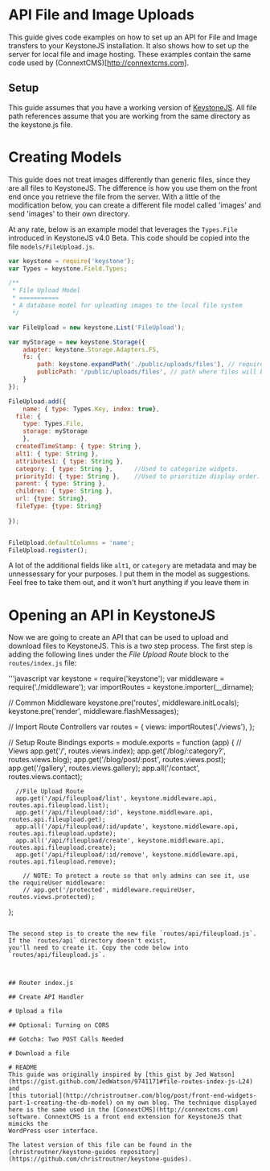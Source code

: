# API File and Image Uploads

This guide gives code examples on how to set up an API for File and Image transfers to your KeystoneJS installation. It also shows how to set up the server for
local file and image hosting. These examples contain the same code used by (ConnextCMS)[http://connextcms.com].

## Setup
This guide assumes that you have a working version of [KeystoneJS](https://github.com/keystonejs/keystone). All file path references
assume that you are working from the same directory as the keystone.js file.

# Creating Models
This guide does not treat images differently than generic files, since they are all files to KeystoneJS. The difference is how you use them
on the front end once you retrieve the file from the server. With a little of the modification below, you can create a different file model 
called 'images' and send 'images' to their own directory. 


At any rate, below is an example model that leverages the `Types.File` introduced in KeystoneJS v4.0 Beta. This code should be copied into 
the file `models/FileUpload.js`.

```javascript
var keystone = require('keystone');
var Types = keystone.Field.Types;

/**
 * File Upload Model
 * ===========
 * A database model for uploading images to the local file system
 */

var FileUpload = new keystone.List('FileUpload');

var myStorage = new keystone.Storage({
    adapter: keystone.Storage.Adapters.FS,
    fs: {
        path: keystone.expandPath('./public/uploads/files'), // required; path where the files should be stored
        publicPath: '/public/uploads/files', // path where files will be served
    }
});

FileUpload.add({
	name: { type: Types.Key, index: true},
  file: { 
    type: Types.File,
    storage: myStorage
	},
  createdTimeStamp: { type: String },
  alt1: { type: String },
  attributes1: { type: String },
  category: { type: String },      //Used to categorize widgets.
  priorityId: { type: String },    //Used to prioritize display order.
  parent: { type: String },
  children: { type: String },
  url: {type: String},
  fileType: {type: String}
        
});


FileUpload.defaultColumns = 'name';
FileUpload.register();
```

A lot of the additional fields like `alt1`, or `category` are metadata and may be unnessessary for your purposes. I put them in the model as suggestions. 
Feel free to take them out, and it won't hurt anything if you leave them in

# Opening an API in KeystoneJS
Now we are going to create an API that can be used to upload and download files to KeystoneJS. This is a two step process. The first step is adding the following lines 
under the *File Upload Route* block to the `routes/index.js` file:

'''javascript
var keystone = require('keystone');
var middleware = require('./middleware');
var importRoutes = keystone.importer(__dirname);

// Common Middleware
keystone.pre('routes', middleware.initLocals);
keystone.pre('render', middleware.flashMessages);

// Import Route Controllers
var routes = {
        views: importRoutes('./views'),
};

// Setup Route Bindings
exports = module.exports = function (app) {
        // Views
        app.get('/', routes.views.index);
        app.get('/blog/:category?', routes.views.blog);
        app.get('/blog/post/:post', routes.views.post);
        app.get('/gallery', routes.views.gallery);
        app.all('/contact', routes.views.contact);

	  //File Upload Route
	  app.get('/api/fileupload/list', keystone.middleware.api, routes.api.fileupload.list);
	  app.get('/api/fileupload/:id', keystone.middleware.api, routes.api.fileupload.get);
	  app.all('/api/fileupload/:id/update', keystone.middleware.api, routes.api.fileupload.update);
	  app.all('/api/fileupload/create', keystone.middleware.api, routes.api.fileupload.create);
	  app.get('/api/fileupload/:id/remove', keystone.middleware.api, routes.api.fileupload.remove);

        // NOTE: To protect a route so that only admins can see it, use the requireUser middleware:
        // app.get('/protected', middleware.requireUser, routes.views.protected);

};
```

The second step is to create the new file `routes/api/fileupload.js`. If the `routes/api` directory doesn't exist,
you'll need to create it. Copy the code below into `routes/api/fileupload.js`.



## Router index.js

## Create API Handler

# Upload a file

## Optional: Turning on CORS

## Gotcha: Two POST Calls Needed

# Download a file

# README
This guide was originally inspired by [this gist by Jed Watson](https://gist.github.com/JedWatson/9741171#file-routes-index-js-L24) and 
[this tutorial](http://christroutner.com/blog/post/front-end-widgets-part-1-creating-the-db-model) on my own blog. The technique displayed
here is the same used in the [ConnextCMS](http://connextcms.com) software. ConnextCMS is a front end extension for KeystoneJS that mimicks the
WordPress user interface.

The latest version of this file can be found in the [christroutner/keystone-guides repository](https://github.com/christroutner/keystone-guides). 